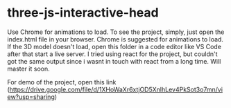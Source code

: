# three-js-interactive-head
Use Chrome for animations to load. 
To see the project, 
simply, just open the index.html file in your browser. Chrome is suggested for animations to load. If the 3D model doesn't load, open this folder in a code editor like VS Code after that start a live server. 
I tried using react for the project, but couldn't got the same output since i wasnt in touch with react from a long time. Will master it soon. 

For demo of the project, open this link (https://drive.google.com/file/d/1XHoWaXr6xtjOD5XnlhLev4PkSot3o7mn/view?usp=sharing)
